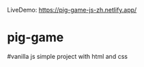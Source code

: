 LiveDemo: https://pig-game-js-zh.netlify.app/

# pig-game

#vanilla js simple project with html and css
